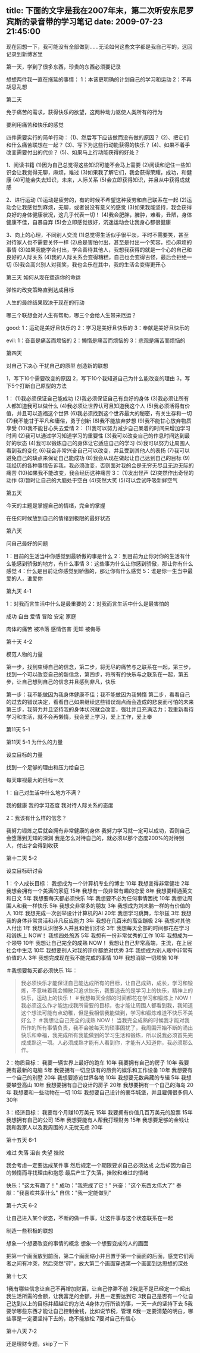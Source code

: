 title: 下面的文字是我在2007年末，第二次听安东尼罗宾斯的录音带的学习笔记
date: 2009-07-23 21:45:00
---

现在回想一下，我可能没有全部做到……无论如何这些文字都是我自己写的，这回记录到新博客里

第一天，学到了很多东西，珍贵的东西必须要记录

想想两件我一直在拖延的事情：
1：本该更明确的计划自己的学习和运动
2：不再胡思乱想

第二天

免于痛苦的需求，获得快乐的欲望，这两种动力驱使人类所有的行为

要利用痛苦和快乐的感觉

四件需要实行的简单行动：
(1)、然后写下应该做而没有做的原因？
 (2)、把它们和什么痛苦联想在一起？
(3)、写下为这些行动能获得的快乐？
(4)、如果不着手改变需要付出的代价？
(5)、如果马上行动能获得的好处？

1、阅读书籍
(1)因为自己总觉得这些知识可能不会马上需要
(2)阅读和记住一些知识会让我觉得无聊，麻烦，难过
(3)如果我了解它们，我会获得荣耀，成功，和健康
(4)可能会失去知识，未来，人际关系
(5)会立即获得知识，并且从中获得成就感

2、进行运动
(1)运动是疲劳的，有的时候不希望这种疲劳和自己联系在一起
(2)运动会让我感觉到麻烦，无聊，或者说没有意义的感觉
(3)如果我能坚持，我会获得良好的身体健康状况，这几乎代表一切！
(4)我会肥胖，臃肿，难看，丑陋，身体健康不佳，自暴自弃
(5)会立即感觉很好，沉迷运动会让我身心都很健康

3、向上的心理，不同别人交流
(1)总觉得生活似乎很平淡，平时不需要笑，甚至对待家人也不需要关怀一样
 (2)总是害怕付出，甚至是付出一个笑容，担心麻烦的事情
(3)如果我能学会付出，学会善待其他人，我想我获得的就是一个心的自己和良好的人际关系
(4)我的人际关系会变得糟糕，自己也会变得古怪，最后会拒绝一切
(5)我会高兴别人对我笑，我也会乐在其中，我的生活会变得更开心

第三天 如何从现在塑造你的命运

弹性的改变策略直到达成目标

人生的最终结果取决于现在的行动

哪三个联想会对人生有帮助，哪三个会给人生带来厄运？

good:
1：运动是美好且快乐的
2：学习是美好且快乐的
3：奉献是美好且快乐的

evil:
1：吝啬是痛苦而烦恼的
2：懒惰是痛苦而烦恼的
3：悲观是痛苦而烦恼的

第四天

对自己下决心
干扰自己的原型
创造新的联想

1，写下10个需要改变的原因
2，写下10个我知道自己为什么能改变的理由
3，写下5个打断自己原型的方法

1：
(1)我必须保证自己能成功
(2)我必须保证自己有良好的身体
(3)我必须让所有人都知道我可以做什么
(4)我必须让世界认可且知道我这个人
(5)我必须活得有价值，并且可以造福这个世界
(6)我必须找到这个世界最大的秘密，有关生存和一切
(7)我不能甘于平凡和庸俗，勇于创新
(8)我不能放弃梦想
(9)我不能甘心放弃物质享受
(10)我不能甘心失去爱情
2：
 (1)我可以努力减少自己呆着的时间来增加学习时间
(2)我可以通过学习知道学习的重要性
(3)我可以改变自己的作息时间达到最好的状态
(4)我可以锻炼自己的身体让它适应自己的学习
(5)我可以努力让周围人看到我的变化
(6)我会非常兴奋自己可以改变，并且受到其他人的表扬
(7)我可以避免自己的缺点来保证自己能成功
(8)我会从现在做起让自己达到自己的目标
(9)我经历的各种事情告诉我，我必须改变，否则面对我的会是无穷无尽且无边无际的痛苦
 (10)如果我不能改变，我会经历这种痛苦
3：
(1)发出怪声
(2)突然作出奇怪的动作
(3)暂时让自己的大脑处于空白
(4)突然大笑
(5)可以尝试呼吸新鲜空气

第五天

今天的主题是掌握自己的情绪，完全的掌握

在任何时候放到自己的情绪到极限的最好状态

第八天

问自己最好的问题

1：目前的生活当中你感觉到最骄傲的事是什么
 2：到目前为止你对你的生活有什么能感到骄傲的地方，有什么事情
3：这些事为什么让你感到骄傲，那让你有什么感觉
4：什么是目前让你感觉到骄傲的，那让你有什么感觉
5：谁是你一生当中最爱的人，谁爱你

第九天 4-1

1：对我而言生活中什么是最重要的
2：对我而言生活中什么是最害怕的

成功
自由
爱情
冒险
安定
家庭

肉体的痛苦
 被冷落
感情伤害
无知
被侮辱

第十天 4-2

模范人物的力量

第一步，找到束缚自己的信念，第二步，将无尽的痛苦与之联系在一起，第三步，找到一个可以改变自己的新信念，第四步，将所有的快乐与之联系在一起，第五步，让自己想到自己的信念并且感到非凡，快乐

第一步：我不能做因为我身体健康不佳；我不能做因为我懒惰
第二步，看看自己的过去的错误决定，看看自己如果继续这些错误观点而会造成的悲哀而可怕的未来
 第三步，我努力并且坚持我的身体状况就会改变，强壮并且充满活力；我重新看待学习和生活，就不会再懒惰，我会爱上学习，爱上工作，爱上奉

第11天 5-1

第11天 5-1 为什么的力量

设立目标的力量

找到一个足够的理由和压力给自己

每天审视最大的目标一次

1：自己对生活中什么地方不满？

我的健康
我的学习态度
我对待人际关系的态度

2：我该有什么样的信念？

我努力锻炼之后就会拥有非常健康的身体
我努力学习就一定可以成功，否则自己会堕落到无知的深渊
我是怎么对待自己的，就必须以那个态度200%的对待别人，付出才会得到收获

第十二天 5-2

设立目标研讨会

1：个人成长目标：
我想成为一个计算机专业的博士 10年
我想变得非常健壮 2年
我想会拥有一个美满的家庭 15年
 我想有一段非常有趣的恋爱 8年
我想要精通英文和日文 5年
我想要每天都必须快乐 1年
我想要不必为任何事情困扰 10年
我想让周围人和我一样快乐 5年
我想交非常多的朋友 3年
我想成为刘未鹏一样的有价值的人 10年
我想完成一次创举设计计算机的AI 20年
我想学习跳舞，华尔兹 3年
我想我的身体非常灵活和非凡反应能力 3年
我想在几百米的高空蹦极 2年
我想对其他人付出 1年
 我想认识很多人并且和他们讨论 3年
我想每天全部的时间都花在学习和锻炼上 NOW！
我想四处旅游 5年
我想有一份非常优秀的工作 10年
我想成为一个领导 10年
我想让自己完全的成熟 NOW！
我想让自己非常高端，主流，在上层社会中生活 10年
我想要别人对我的评价都绝对优秀 3年
我想成为别人眼中非常有价值的人 3年
我想完成现在我不能完成的事情 10年
我想消除一切烦恼 10年

＃我想要每天都必须快乐 1年：
>我必须快乐才能保证自己能达成所有的目标，让自己成熟，成长，学习和锻炼，不意味着我会懒散只追求快乐，我要追去的是学习上的快乐，精神上的快乐，运动上的快乐！
＃我想每天全部的时间都花在学习和锻炼上 NOW！
>我必须这么作才能达成我所需要的目标，也才能让周围人都看到我，我知道这个想法可能有点幼稚，但是我相信我能做到，学习和锻炼难道不快乐不美好么？
＃我想让自己完全的成熟 NOW！
 >当我完全成熟的时候我才能对我所作的所有事情负责，我不会被每天的琐事困扰了，我周围开始不断的涌出快乐和幸福，我完成所有我能做到的学习生活和锻炼，所以说我必须首先完成成熟这一项。人必须成熟才能有人看到你，才能有人知道你，我必须那么作。

2：物质目标：
我要一辆世界上最好的跑车 10年
我要拥有自己的房子 10年
我要拥有最新的电脑 5年
我要拥有一切应该有的昂贵的娱乐和工作设备 10年
 我想要有一个自己的别墅 20年
我想要游览世界各地 10年
我想要无数典藏的专辑 5年
我想要攀登高山 10年
我想要拥有自己设计的房子 20年
我想要拥有一个自己的海岛 20年
我想要和一些动物在一切 10年
我想要自己设计的豪华城堡，并且雇佣很多佣人 30年

3：经济目标：
我要每个月赚10万美元 15年
我要拥有价值几百万美元的股票 15年
我想拥有自己的公司 15年
 我想要能有人帮我打理财务 15年
我想要足够的金钱让我和我家人以及我周围的人无忧无虑 20年

第十五天 6-1

难过
失落
沮丧
失望
挫败

我会考虑一定要达成某件事
然后规定一个期限要求自己必须达成
之后却因为自己的懒惰而寻找理由和抱怨
最后产生了失落，挫败和难过的情绪

快乐："这太有趣了！"
成功："我完成了它！"
兴奋："这个东西太伟大了"
 奉献："我喜欢共享什么"
自信："我一定能做到"

第十六天 6-2

让自己进入某个状态，不断的做一件事，让这件事与这个状态联系在一起

制造一些积极的联想

想象一个想要改变的事情的概念
想象一个想要变成的人的画面

把第一个画面放到前面，第二个画面缩小并且置于第一个画面的后面，感觉它们两者之间有冲突，然后突然"砰"，放大第二个画面穿透第一个画面到达思想的深处

第十七天

1我有哪些信念让自己不再增加财富，让自己停滞不前
2我是不是已经定一个超出我生活所需的金额，让我富足的金额，并且一定要达到它
3我自己是否有一个让自己达到以上的目标并超越它的方法
4身体力行所谈的事，一天一点的坚持下去
5我要学哪些东西才能让自己控制金钱，比如说节税，管理
6我一定要清楚的明白，哪些事是一定要坚持下去的，绝不能放松
7要对自己有信心

第十八天 7-2

还是理财专题，skip了一下